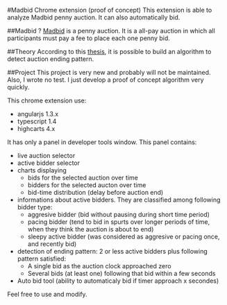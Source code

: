 #Madbid Chrome extension (proof of concept)
This extension is able to analyze Madbid penny auction. It can also automatically bid.

##Madbid ?
[Madbid](http://madbid.com) is a penny auction. It is a all-pay auction in which all participants must pay a fee to place each one penny bid.

##Theory
According to this [thesis](https://cs.brown.edu/research/pubs/theses/ugrad/2012/jstix.pdf), it is possible to build an algorithm to detect auction ending pattern.

##Project
This project is very new and probably will not be maintained. Also, I wrote no test. I just develop a proof of concept algorithm very quickly.

This chrome extension use:
* angularjs 1.3.x
* typescript 1.4
* highcarts 4.x

It has only a panel in developer tools window. This panel contains:
* live auction selector
* active bidder selector
* charts displaying 
  * bids for the selected auction over time
  * bidders for the selected aucton over time
  * bid-time distribution (delay before auction end)
* informations about active bidders. They are classified among following bidder type:
  * aggresive bidder (bid without pausing during short time period)
  * pacing bidder (tend to bid in spurts over longer periods of time, when they think the auction is about to end)
  * sleepy active bidder (was considered as aggresive or pacing once, and recently bid)
* detection of ending pattern: 2 or less active bidders plus following pattern satisfied:
  * A single bid as the auction clock approached zero
  * Several bids (at least one) following that bid within a few seconds
* Auto bid tool (ability to automaticaly bid if timer approach x secondes)


Feel free to use and modify.
